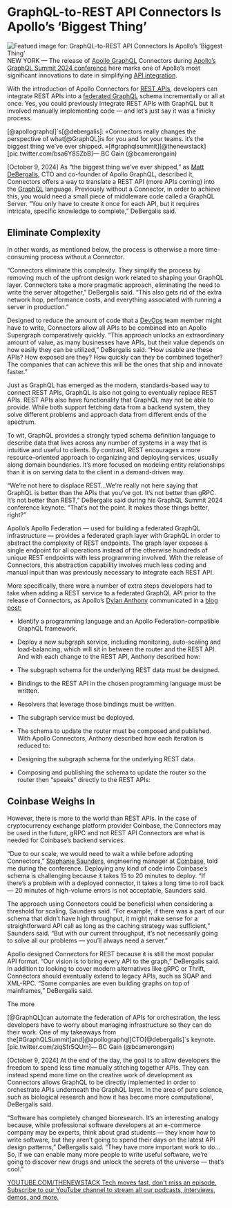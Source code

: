# GraphQL-to-REST API Connectors Is Apollo’s ‘Biggest Thing’
![Featued image for: GraphQL-to-REST API Connectors Is Apollo’s ‘Biggest Thing’](https://cdn.thenewstack.io/media/2024/10/af96afdf-behnam-norouzi-c-rgxbo1oiq-unsplash-1024x658-1.jpg)
NEW YORK — The release of [Apollo GraphQL](https://www.apollographql.com/?utm_content=inline+mention) Connectors during [Apollo’s GraphQL Summit 2024 conference](https://summit.graphql.com/) here marks one of Apollo’s most significant innovations to date in simplifying [API integration](https://thenewstack.io/solving-api-integration-and-aggregation-with-supergraph/).

With the introduction of Apollo Connectors for [REST APIs](https://thenewstack.io/the-state-of-introspection-for-rest-and-graphql-apis/), developers can integrate REST APIs into a [federated GraphQL](https://thenewstack.io/graphql-federation-the-missing-api-for-your-platform-strategy/) schema incrementally or all at once. Yes, you could previously integrate REST APIs with GraphQL but it involved manually implementing code — and let’s just say it was a finicky process.


[@apollographql]´s[@debergalis]: «Connectors really changes the perspective of what[@GraphQL]is for you and for your teams. it’s the biggest thing we’ve ever shipped. »[#graphqlsummit][@thenewstack][pic.twitter.com/bsa6Y8SZbB]— BC Gain (@bcamerongain)

[October 9, 2024]
As “the biggest thing we’ve ever shipped,” as [Matt DeBergalis,](https://www.linkedin.com/in/debergalis) CTO and co-founder of Apollo GraphQL, described it, Connectors offers a way to translate a REST API (more APIs coming) into the [GraphQL](https://thenewstack.io/the-unlikely-journey-of-graphql/) language. Previously without a Connector, in order to achieve this, you would need a small piece of middleware code called a GraphQL Server. “You only have to create it once for each API, but it requires intricate, specific knowledge to complete,” DeBergalis said.
## Eliminate Complexity
In other words, as mentioned below, the process is otherwise a more time-consuming process without a Connector.

“Connectors eliminate this complexity. They simplify the process by removing much of the upfront design work related to shaping your GraphQL layer. Connectors take a more pragmatic approach, eliminating the need to write the server altogether,” DeBergalis said. “This also gets rid of the extra network hop, performance costs, and everything associated with running a server in production.”

Designed to reduce the amount of code that a [DevOps](https://thenewstack.io/devops/) team member might have to write, Connectors allow all APIs to be combined into an Apollo Supergraph comparatively quickly. “This approach unlocks an extraordinary amount of value, as many businesses have APIs, but their value depends on how easily they can be utilized,” DeBergalis said. “How usable are these APIs? How exposed are they? How quickly can they be combined together? The companies that can achieve this will be the ones that ship and innovate faster.”

Just as GraphQL has emerged as the modern, standards-based way to connect REST APIs, GraphQL is also not going to eventually replace REST APIs. REST APIs also have functionality that GraphQL may not be able to provide. While both support fetching data from a backend system, they solve different problems and approach data from different ends of the spectrum.

To wit, GraphQL provides a strongly typed schema definition language to describe data that lives across any number of systems in a way that is intuitive and useful to clients. By contrast, REST encourages a more resource-oriented approach to organizing and deploying services, usually along domain boundaries. It’s more focused on modeling entity relationships than it is on serving data to the client in a demand-driven way.

“We’re not here to displace REST…We’re really not here saying that GraphQL is better than the APIs that you’ve got. It’s not better than gRPC. It’s not better than REST,” DeBergalis said during his GraphQL Summit 2024 conference keynote. “That’s not the point. It makes those things better, right?”

Apollo’s Apollo Federation — used for building a federated GraphQL infrastructure — provides a federated graph layer with GraphQL in order to abstract the complexity of REST endpoints. The graph layer exposes a single endpoint for all operations instead of the otherwise hundreds of unique REST endpoints with less programming involved. With the release of Connectors, this abstraction capability involves much less coding and manual input than was previously necessary to integrate each REST API.

More specifically, there were a number of extra steps developers had to take when adding a REST service to a federated GraphQL API prior to the release of Connectors, as Apollo’s [Dylan Anthony](https://www.linkedin.com/in/dylan-anthony/) communicated in a [blog post:](https://www.apollographql.com/blog/apollo-connectors-for-rest-apis)

- Identify a programming language and an Apollo Federation-compatible GraphQL framework.
- Deploy a new subgraph service, including monitoring, auto-scaling and load-balancing, which will sit in between the router and the REST API.
And with each change to the REST API, Anthony described how:

- The subgraph schema for the underlying REST data must be designed.
- Bindings to the REST API in the chosen programming language must be written.
- Resolvers that leverage those bindings must be written.
- The subgraph service must be deployed.
- The schema to update the router must be composed and published.
With Apollo Connectors, Anthony described how each iteration is reduced to:

- Designing the subgraph schema for the underlying REST data.
- Composing and publishing the schema to update the router so the router then “speaks” directly to the REST APIs:
## Coinbase Weighs In
However, there is more to the world than REST APIs. In the case of cryptocurrency exchange platform provider Coinbase, the Connectors may be used in the future, gRPC and not REST API Connectors are what is needed for Coinbase’s backend services.

“Due to our scale, we would need to wait a while before adopting Connectors,” [Stephanie Saunders](https://graphql.org/conf/2023/speakers/stephanie.saunders2), engineering manager at [Coinbase,](https://www.coinbase.com/) told me during the conference. Deploying any kind of code into Coinbase’s schema is challenging because it takes 15 to 20 minutes to deploy. “If there’s a problem with a deployed connector, it takes a long time to roll back — 20 minutes of high-volume errors is not acceptable, Saunders said.

The approach using Connectors could be beneficial when considering a threshold for scaling, Saunders said. “For example, if there was a part of our schema that didn’t have high throughput, it might make sense for a straightforward API call as long as the caching strategy was sufficient,” Saunders said. “But with our current throughput, it’s not necessarily going to solve all our problems — you’ll always need a server.”

Apollo designed Connectors for REST because it is still the most popular API format. “Our vision is to bring every API to the graph,” DeBergalis said. In addition to looking to cover modern alternatives like gRPC or Thrift, Connectors should eventually extend to legacy APIs, such as SOAP and XML-RPC. “Some companies are even building graphs on top of mainframes,” DeBergalis said.

The more

[@GraphQL]can automate the federation of APIs for orchestration, the less developers have to worry about managing infrastructure so they can do their work. One of my takeaways from the[#GraphQLSummit]and[@apollographql]CTO[@debergalis]´s keynote.[pic.twitter.com/ziqSfr5QUm]— BC Gain (@bcamerongain)

[October 9, 2024]
At the end of the day, the goal is to allow developers the freedom to spend less time manually stitching together APIs. They can instead spend more time on the creative work of development as Connectors allows GraphQL to be directly implemented in order to orchestrate APIs underneath the GraphQL layer. In the area of pure science, such as biological research and how it has become more computational, DeBergalis said.

“Software has completely changed bioresearch. It’s an interesting analogy because, while professional software developers at an e-commerce company may be experts, think about grad students — they know how to write software, but they aren’t going to spend their days on the latest API design patterns,” DeBergalis said. “They have more important work to do… So, if we can enable many more people to write useful software, we’re going to discover new drugs and unlock the secrets of the universe — that’s cool.”

[
YOUTUBE.COM/THENEWSTACK
Tech moves fast, don't miss an episode. Subscribe to our YouTube
channel to stream all our podcasts, interviews, demos, and more.
](https://youtube.com/thenewstack?sub_confirmation=1)